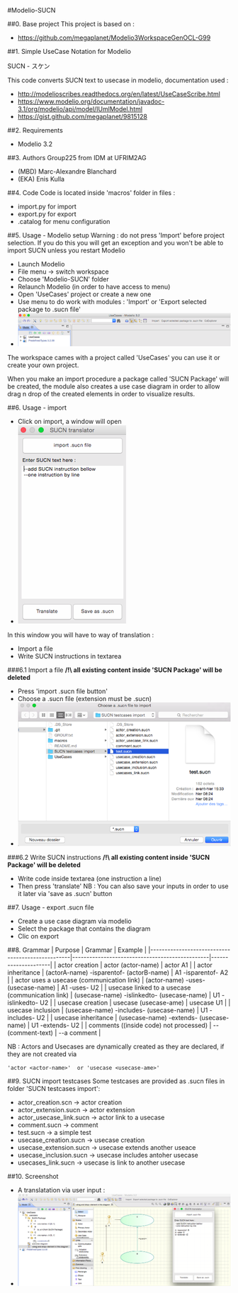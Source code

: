 #Modelio-SUCN

##0. Base project
This project is based on :
- https://github.com/megaplanet/Modelio3WorkspaceGenOCL-G99

##1. Simple UseCase Notation for Modelio

SUCN - スケン

This code converts SUCN text to usecase in modelio, documentation used :
- http://modelioscribes.readthedocs.org/en/latest/UseCaseScribe.html
- https://www.modelio.org/documentation/javadoc-3.1/org/modelio/api/model/IUmlModel.html
- https://gist.github.com/megaplanet/9815128

##2. Requirements
- Modelio 3.2

##3. Authors
Group225 from IDM at UFRIM2AG
- (MBD) Marc-Alexandre Blanchard
- (EKA) Enis Kulla 

##4. Code 
Code is located inside 'macros' folder
in files :
- import.py for import
- export.py for export
- .catalog for menu configuration

##5. Usage - Modelio setup
Warning : do not press 'Import' before project selection. If you do this you will get an exception and you won't be able to import SUCN unless you restart Modelio
- Launch Modelio
- File menu -> switch workspace
- Choose 'Modelio-SUCN' folder
- Relaunch Modelio (in order to have access to menu)
- Open 'UseCases' project or create a new one
- Use menu to do work with modules : 'Import' or 'Export selected package to .sucn file'
- ![alt text](screenshots/menu.png "menu screenshot")

The workspace cames with a project called 'UseCases' you can use it or create your own project. 

When you make an import procedure a package called 'SUCN Package' will be created, the module also creates a use case diagram in order to allow drag n drop of the created elements in order to visualize results.

##6. Usage - import
- Click on import, a window will open
- ![alt text](screenshots/mw.png "mainwindow screenshot")

In this window you will have to way of translation :
- Import a file
- Write SUCN instructions in textarea

###6.1 Import a file
**/!\ all existing content inside 'SUCN Package' will be deleted**
- Press 'import .sucn file button'
- Choose a .sucn file (extension must be .sucn)
- ![alt text](screenshots/fd.png "filedialog sreenshot")

###6.2 Write SUCN instructions
**/!\ all existing content inside 'SUCN Package' will be deleted**
- Write code inside textarea (one instruction a line)
- Then press 'translate'
NB : You can also save your inputs in order to use it later via 'save as .sucn' button

##7. Usage - export .sucn file
- Create a use case diagram via modelio
- Select the package that contains the diagram
- Clic on export

##8. Grammar
| Purpose                                          | Grammar                                        | Example             |
|--------------------------------------------------|------------------------------------------------|---------------------|
| actor creation                                   | actor (actor-name)                             | actor A1            |
| actor inheritance                                | (actorA-name) -isparentof- (actorB-name)       | A1 -isparentof- A2  |
| actor uses a usecase        (communication link) | (actor-name) -uses- (usecase-name)             | A1 -uses- U2        |
| usecase linked to a usecase (communication link) | (usecase-name) -islinkedto- (usecase-name)     | U1 -islinkedto- U2  |
| usecase creation                                 | usecase (usecase-ame)                          | usecase U1          |
| usecase inclusion                                | (usecase-name) -includes- (usecase-name)       | U1 -includes- U2    |
| usecase inheritance                              | (usecase-name) -extends- (usecase-name)        | U1 -extends- U2     |
| comments ((inside code) not processed)           | --(comment-text)                               | --a comment         |

NB : Actors and Usecases are dynamically created as they are declared, if they are not created via 
```
'actor <actor-name>'  or 'usecase <usecase-ame>'
```

##9. SUCN import testcases
Some testcases are provided as .sucn files in folder 'SUCN testcases import':
- actor_creation.scn -> actor creation
- actor_extension.sucn -> actor extension
- actor_usecase_link.sucn -> actor link to a usecase
- comment.sucn -> comment
- test.sucn -> a simple test
- usecase_creation.sucn -> usecase creation
- usecase_extension.sucn -> usecase extends another useace
- usecase_inclusion.sucn -> usecase includes antoher usecase
- usecases_link.sucn -> usecase is link to another usecase

##10. Screenshot
- A translatation via user input :
- ![alt text](screenshots/sample1.png "sample 1")


